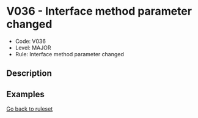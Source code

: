 # V036 - Interface method parameter changed

* Code: V036
* Level: MAJOR
* Rule: Interface method parameter changed

## Description

## Examples

[Go back to ruleset](../README.md)